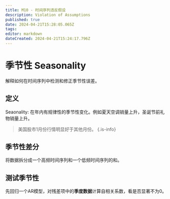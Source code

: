 ```yaml
---
title: M10 - 时间序列违反假设
description: Violation of Assumptions
published: true
date: 2024-04-21T15:28:05.065Z
tags: 
editor: markdown
dateCreated: 2024-04-21T15:24:17.796Z
---
```


# 季节性 Seasonality
解释如何在时间序列中检测和修正季节性误差。

## 定义
Seaonality: 在年内有规律性的季节性变化。例如夏天空调销量上升，圣诞节前礼物销量上升。

> 美国股市1月份行情明显好于其他月份。
{.is-info}

## 季节性差分
将数据拆分成一个高频时间序列和一个低频时间序列的和。

## 测试季节性
先回归一个AR模型，对残差项中的**季度数据**计算自相关系数，看是否显著不为0。